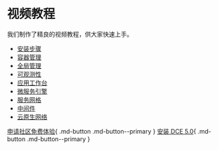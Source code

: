 # 视频教程

我们制作了精良的视频教程，供大家快速上手。

- [安装步骤](install.md)
- [容器管理](kpanda.md)
- [全局管理](ghippo.md)
- [可观测性](insight.md)
- [应用工作台](amamba.md)
- [微服务引擎](skoala.md)
- [服务网格](mspider.md)
- [中间件](mcamel.md)
- [云原生网络](network.md)

[申请社区免费体验](../dce/license0.md){ .md-button .md-button--primary }
[安装 DCE 5.0](install.md#3){ .md-button .md-button--primary }